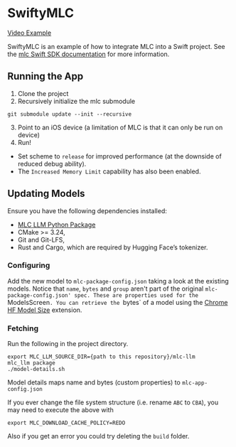# SwiftyMLC

[Video Example](Example.mp4)

SwiftyMLC is an example of how to integrate MLC into a Swift project. See the [mlc Swift SDK documentation](https://llm.mlc.ai/docs/deploy/ios.html#ios-swift-sdk) for more information.

## Running the App

1. Clone the project
2. Recursively initialize the mlc submodule   
```
git submodule update --init --recursive
```
3. Point to an iOS device (a limitation of MLC is that it can only be run on device)
4. Run!

- Set scheme to `release` for improved performance (at the downside of reduced debug ability).
- The `Increased Memory Limit` capability has also been enabled.  

## Updating Models

Ensure you have the following dependencies installed:

- [MLC LLM Python Package](https://llm.mlc.ai/docs/install/mlc_llm.html)
- CMake >= 3.24,
- Git and Git-LFS,
- Rust and Cargo, which are required by Hugging Face’s tokenizer.

### Configuring

Add the new model to `mlc-package-config.json` taking a look at the existing models. 
Notice that `name`, `bytes` and `group` aren't part of the original `mlc-package-config.json' spec.
These are properties used for the `ModelsScreen`.
You can retrieve the `bytes` of a model using the [Chrome HF Model Size](https://chromewebstore.google.com/detail/hf-model-size/poidchnginjmdckhofocjlanbnnondgc) extension.

### Fetching 

Run the following in the project directory.
```
export MLC_LLM_SOURCE_DIR={path to this repository}/mlc-llm
mlc_llm package
./model-details.sh
```
Model details maps name and bytes (custom properties) to `mlc-app-config.json`

If you ever change the file system structure (i.e. rename `ABC` to `CBA`), you may need to execute the above with
```
export MLC_DOWNLOAD_CACHE_POLICY=REDO
```

Also if you get an error you could try deleting the `build` folder.
